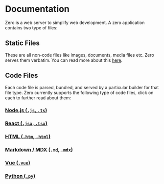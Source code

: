 # Documentation

Zero is a web server to simplify web development. A zero application contains two type of files:

## Static Files

These are all non-code files like images, documents, media files etc. Zero serves them verbatim. You can read more about this [here](static/).

## Code Files

Each code file is parsed, bundled, and served by a particular builder for that file type.
Zero currently supports the following type of code files, click on each to further read about them:

### [Node.js (`.js`, `.ts`)](nodejs/)

### [React (`.jsx`, `.tsx`)](react/)

### [HTML (`.htm`, `.html`)](html/)

### [Markdown / MDX (`.md`, `.mdx`)](mdx)

### [Vue (`.vue`)](vue/)

### [Python (`.py`)](python/)
